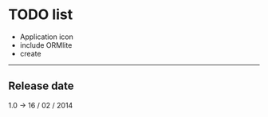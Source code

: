 # TODO list

+ Application icon
+ include ORMlite
+ create 

---
## Release date 

1.0 -> 16 / 02 / 2014